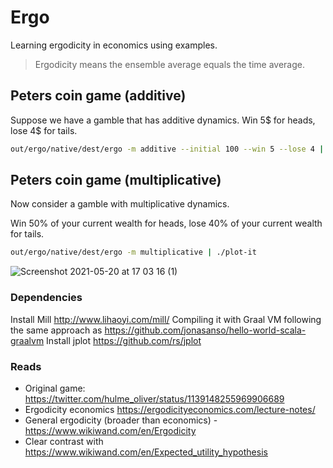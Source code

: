 # Ergo 

Learning ergodicity in economics using examples.

> Ergodicity means the ensemble average equals the time average.  

## Peters coin game (additive)

Suppose we have a gamble that has additive dynamics. Win 5$ for heads, lose 4$ for tails.

```sh
out/ergo/native/dest/ergo -m additive --initial 100 --win 5 --lose 4 | ./plot-it
``` 


## Peters coin game (multiplicative)
Now consider a gamble with multiplicative dynamics.

Win 50% of your current wealth for heads, lose 40% of your current wealth for tails.

```sh
out/ergo/native/dest/ergo -m multiplicative | ./plot-it
``` 

![Screenshot 2021-05-20 at 17 03 16 (1)](https://user-images.githubusercontent.com/559817/119007778-d4694f80-b991-11eb-901e-97f030488649.png)


### Dependencies
Install Mill http://www.lihaoyi.com/mill/
Compiling it with Graal VM following the same approach as https://github.com/jonasanso/hello-world-scala-graalvm 
Install jplot https://github.com/rs/jplot 

### Reads
- Original game: https://twitter.com/hulme_oliver/status/1139148255969906689
- Ergodicity economics https://ergodicityeconomics.com/lecture-notes/
- General ergodicity (broader than economics) - https://www.wikiwand.com/en/Ergodicity  
- Clear contrast with https://www.wikiwand.com/en/Expected_utility_hypothesis 




